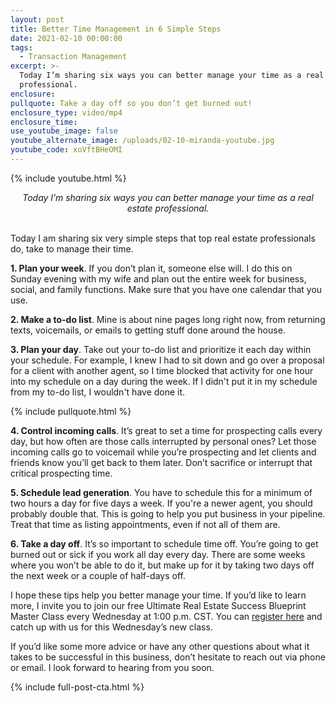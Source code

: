 ```yaml
---
layout: post
title: Better Time Management in 6 Simple Steps
date: 2021-02-10 00:00:00
tags:
  - Transaction Management
excerpt: >-
  Today I’m sharing six ways you can better manage your time as a real estate
  professional.
enclosure:
pullquote: Take a day off so you don’t get burned out!
enclosure_type: video/mp4
enclosure_time:
use_youtube_image: false
youtube_alternate_image: /uploads/02-10-miranda-youtube.jpg
youtube_code: xoVftBHeOMI
---
```


{% include youtube.html %}

<center><em>Today I&rsquo;m sharing six ways you can better manage your time as a real estate professional.</em></center>

<br>Today I am sharing six very simple steps that top real estate professionals do, take to manage their time.

**1\. Plan your week**. If you don’t plan it, someone else will. I do this on Sunday evening with my wife and plan out the entire week for business, social, and family functions. Make sure that you have one calendar that you use.

**2\. Make a to-do list**. Mine is about nine pages long right now, from returning texts, voicemails, or emails to getting stuff done around the house.

**3\. Plan your day**. Take out your to-do list and prioritize it each day within your schedule. For example, I knew I had to sit down and go over a proposal for a client with another agent, so I time blocked that activity for one hour into my schedule on a day during the week. If I didn't put it in my schedule from my to-do list, I wouldn't have done it.

{% include pullquote.html %}

**4\. Control incoming calls**. It’s great to set a time for prospecting calls every day, but how often are those calls interrupted by personal ones? Let those incoming calls go to voicemail while you’re prospecting and let clients and friends know you’ll get back to them later. Don’t sacrifice or interrupt that critical prospecting time.

**5\. Schedule lead generation**. You have to schedule this for a minimum of two hours a day for five days a week. If you're a newer agent, you should probably double that. This is going to help you put business in your pipeline. Treat that time as listing appointments, even if not all of them are.

**6\. Take a day off**. It’s so important to schedule time off. You’re going to get burned out or sick if you work all day every day. There are some weeks where you won’t be able to do it, but make up for it by taking two days off the next week or a couple of half-days off.

I hope these tips help you better manage your time. If you’d like to learn more, I invite you to join our free Ultimate Real Estate Success Blueprint Master Class every Wednesday at 1:00 p.m. CST. You can <u><a target="_blank" rel="noopener" href="http://www.blueprintclassroom.com">register here</a></u> and catch up with us for this Wednesday’s new class.

If you’d like some more advice or have any other questions about what it takes to be successful in this business, don’t hesitate to reach out via phone or email. I look forward to hearing from you soon.

{% include full-post-cta.html %}
